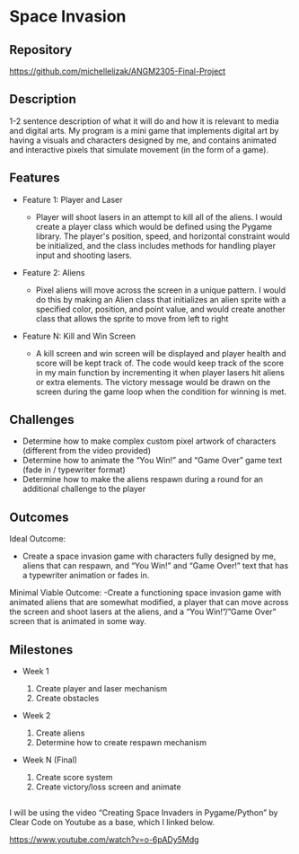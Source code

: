 # Space Invasion

## Repository
<https://github.com/michellelizak/ANGM2305-Final-Project>

## Description
1-2 sentence description of what it will do and how it is relevant to media and digital arts.
My program is a mini game that implements digital art by having a visuals and characters designed by me, and contains animated and interactive pixels that simulate movement (in the form of a game).

## Features
- Feature 1: Player and Laser
	- Player will shoot lasers in an attempt to kill all of the aliens. I would create a player class which would be defined using the Pygame library. The player's position, speed, and horizontal constraint would be initialized, and the class includes methods for handling player input and shooting lasers.

- Feature 2: Aliens
	- Pixel aliens will move across the screen in a unique pattern. I would do this by making an Alien class that initializes an alien sprite with a specified color, position, and point value, and would create another class that allows the sprite to move from left to right

- Feature N: Kill and Win Screen
	- A kill screen and win screen will be displayed and player health and score will be kept track of. The code would keep track of the score in my main function by incrementing it when player lasers hit aliens or extra elements. The victory message would be drawn on the screen during the game loop when the condition for winning is met.

## Challenges
- Determine how to make complex custom pixel artwork of characters (different from the video provided)
- Determine how to animate the “You Win!” and “Game Over” game text (fade in / typewriter format)
- Determine how to make the aliens respawn during a round for an additional challenge to the player

## Outcomes
Ideal Outcome:
- Create a space invasion game with characters fully designed by me, aliens that can respawn, and “You Win!” and “Game Over!” text that has a typewriter animation or fades in.

Minimal Viable Outcome:
-Create a functioning space invasion game with animated aliens that are somewhat modified, a player that can move across the screen and shoot lasers at the aliens, and a “You Win!”/”Game Over” screen that is animated in some way.

## Milestones

- Week 1
  1. Create player and laser mechanism
  2. Create obstacles

- Week 2
  1. Create aliens
  2. Determine how to create respawn mechanism

- Week N (Final)
  1. Create score system
  2. Create victory/loss screen and animate

##

I will be using the video “Creating Space Invaders in Pygame/Python” by Clear Code on Youtube as a base, which I linked below. 

<https://www.youtube.com/watch?v=o-6pADy5Mdg>
